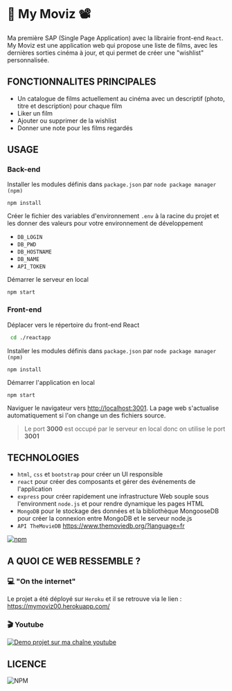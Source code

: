 # :movie_camera: My Moviz :film_projector:

Ma première SAP (Single Page Application) avec la librairie front-end `React`.
My Moviz est une application web qui propose une liste de films, avec les dernières sorties cinéma à jour, et qui permet de créer une "wishlist" personnalisée.

## FONCTIONNALITES PRINCIPALES

- Un catalogue de films actuellement au cinéma avec un descriptif (photo, titre et description) pour chaque film
- Liker un film
- Ajouter ou supprimer de la wishlist
- Donner une note pour les films regardés

## USAGE

### Back-end

Installer les modules définis dans `package.json` par `node package manager (npm)`

```node
npm install
```

Créer le fichier des variables d'environnement `.env` à la racine du projet et les donner des valeurs pour votre environnement de développement

- `DB_LOGIN`
- `DB_PWD`
- `DB_HOSTNAME`
- `DB_NAME`
- `API_TOKEN`

Démarrer le serveur en local

```node
npm start
```

### Front-end

Déplacer vers le répertoire du front-end React

```bash
 cd ./reactapp
```

Installer les modules définis dans `package.json` par `node package manager (npm)`

```node
npm install
```

Démarrer l'application en local

```node
npm start
```

Naviguer le navigateur vers <http://localhost:3001>. La page web s'actualise automatiquement si l'on change un des fichiers source.

> Le port **3000** est occupé par le serveur en local donc on utilise le port **3001**

## TECHNOLOGIES

- `html`, `css` et `bootstrap` pour créer un UI responsible
- `react` pour créer des composants et gérer des événements de l'application
- `express` pour créer rapidement une infrastructure Web souple sous l'environment `node.js` et pour rendre dynamique les pages HTML
- `MongoDB` pour le stockage des données et la bibliothèque MongooseDB pour créer la connexion entre MongoDB et le serveur node.js
- `API TheMovieDB` <https://www.themoviedb.org/?language=fr>

[![npm](https://img.shields.io/npm/v/npm)](https://npm.im/npm)

## A QUOI CE WEB RESSEMBLE ?

### :computer: "On the internet"

Le projet a été déployé sur `Heroku` et il se retrouve via le lien : <https://mymoviz00.herokuapp.com/>

### :clapper: Youtube

[![Demo projet sur ma chaîne youtube](https://img.youtube.com/vi/_YvwbJi01gI/0.jpg)](https://youtu.be/_YvwbJi01gI)

## LICENCE

![NPM](https://img.shields.io/npm/l/express)
